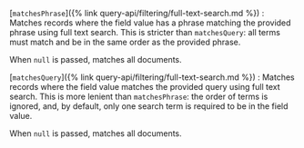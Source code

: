 [`matchesPhrase`]({% link query-api/filtering/full-text-search.md %})
: Matches records where the field value has a phrase matching the provided phrase using
  full text search. This is stricter than `matchesQuery`: all terms must match
  and be in the same order as the provided phrase.

  When `null` is passed, matches all documents.

[`matchesQuery`]({% link query-api/filtering/full-text-search.md %})
: Matches records where the field value matches the provided query using full text search.
  This is more lenient than `matchesPhrase`: the order of terms is ignored, and, by default,
  only one search term is required to be in the field value.

  When `null` is passed, matches all documents.
